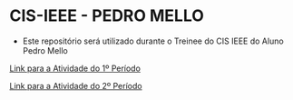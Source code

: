 # CIS-IEEE - PEDRO MELLO
 - Este repositório será utilizado durante o Treinee do CIS IEEE do Aluno Pedro Mello 
  
[Link para a Atividade do 1º Período](https://github.com/pedromello99/CIS-IEEE/blob/main/primeiroPeriodo.ipynb)

[Link para a Atividade do 2º Período](https://github.com/pedromello99/CIS-IEEE/blob/main/wine.ipynb)
